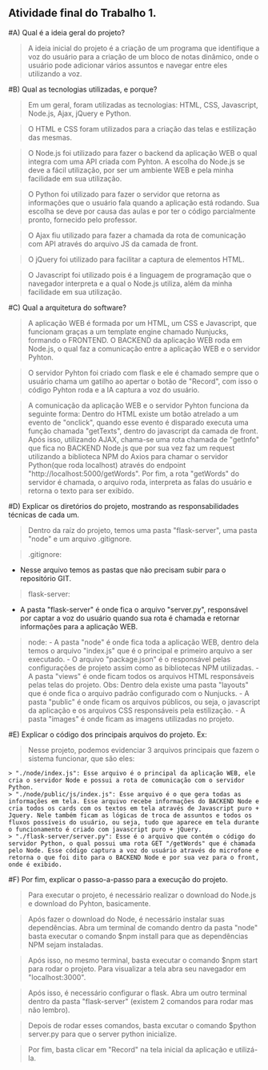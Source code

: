 ## Atividade final do Trabalho 1.

#A) Qual é a ideia geral do projeto?
  > A ideia inicial do projeto é a criação de um programa que identifique a voz do usuário para a criação de um bloco de notas dinâmico, onde o usuário pode adicionar vários assuntos e navegar entre eles utilizando a voz.

#B) Qual as tecnologias utilizadas, e porque?
  > Em um geral, foram utilizadas as tecnologias: HTML, CSS, Javascript, Node.js, Ajax, jQuery e Python.

  > O HTML e CSS foram utilizados para a criação das telas e estilização das mesmas.

  > O Node.js foi utilizado para fazer o backend da aplicação WEB o qual integra com uma API criada com Pyhton. A escolha do Node.js se deve a fácil utilização, por ser um ambiente WEB e pela minha facilidade em sua utilização.

  > O Python foi utilizado para fazer o servidor que retorna as informações que o usuário fala quando a aplicação está rodando. Sua escolha se deve por causa das aulas e por ter o código parcialmente pronto, fornecido pelo professor.

  > O Ajax fiu utilizado para fazer a chamada da rota de comunicação com API através do arquivo JS da camada de front.

  > O jQuery foi utilizado para facilitar a captura de elementos HTML.

  > O Javascript foi utilizado pois é a linguagem de programação que o navegador interpreta e a qual o Node.js utiliza, além da minha facilidade em sua utilização.

#C) Qual a arquitetura do software?
  > A aplicação WEB é formada por um HTML, um CSS e Javascript, que funcionam graças a um template engine chamado Nunjucks, formando o FRONTEND. O BACKEND da aplicação WEB roda em Node.js, o qual faz a comunicação entre a aplicação WEB e o servidor Pyhton.

  > O servidor Pyhton foi criado com flask e ele é chamado sempre que o usuário chama um gatilho ao apertar o botão de "Record", com isso o código Pyhton roda e a IA captura a voz do usuário.

  > A comunicação da aplicação WEB e o servidor Pyhton funciona da seguinte forma: Dentro do HTML existe um botão atrelado a um evento de "onclick", quando esse evento é disparado executa uma função chamada "getTexts", dentro do javascript da camada de front. Após isso, utilizando AJAX, chama-se uma rota chamada de "getInfo" que fica no BACKEND Node.js que por sua vez faz um request utilizando a biblioteca NPM do Axios para chamar o servidor Python(que roda localhost) através do endpoint "http://localhost:5000/getWords". Por fim, a rota "getWords" do servidor é chamada, o arquivo roda, interpreta as falas do usuário e retorna o texto para ser exibido.

#D) Explicar os diretórios do projeto, mostrando as responsabilidades técnicas de cada um.
  > Dentro da raíz do projeto, temos uma pasta "flask-server", uma pasta "node" e um arquivo .gitignore.

  > .gitignore:
  - Nesse arquivo temos as pastas que não precisam subir para o repositório GIT.
  
  > flask-server:
  - A pasta "flask-server" é onde fica o arquivo "server.py", responsável por captar a voz do usuário quando sua rota é chamada e retornar informações para a aplicação WEB.
  
  > node:
    - A pasta "node" é onde fica toda a aplicação WEB, dentro dela temos o arquivo "index.js" que é o principal e primeiro arquivo a ser executado.
    - O arquivo "package.json" é o responsável pelas configurações de projeto assim como as bibliotecas NPM utilizadas.
    - A pasta "views" é onde ficam todos os arquivos HTML responsáveis pelas telas do projeto. Obs: Dentro dela existe uma pasta "layouts" que é onde fica o arquivo padrão configurado com o Nunjucks.
    - A pasta "public" é onde ficam os arquivos públicos, ou seja, o javascript da aplicação e os arquivos CSS responsáveis pela estilização.
    - A pasta "images" é onde ficam as imagens utilizadas no projeto.

#E) Explicar o código dos principais arquivos do projeto. Ex:
  > Nesse projeto, podemos evidenciar 3 arquivos principais que fazem o sistema funcionar, que são eles:

    > "./node/index.js": Esse arquivo é o principal da aplicação WEB, ele cria o servidor Node e possui a rota de comunicação com o servidor Python.  
    > "./node/public/js/index.js": Esse arquivo é o que gera todas as informações em tela. Esse arquivo recebe informações do BACKEND Node e cria todos os cards com os textos em tela através de Javascript puro + Jquery. Nele também ficam as lógicas de troca de assuntos e todos os fluxos possíveis do usuário, ou seja, tudo que aparece em tela durante o funcionamento é criado com javascript puro + jQuery.
    > "./flask-server/server.py": Esse é o arquivo que contém o código do servidor Python, o qual possui uma rota GET "/getWords" que é chamada pelo Node. Esse código captura a voz do usuário através do microfone e retorna o que foi dito para o BACKEND Node e por sua vez para o front, onde é exibido.

#F) Por fim, explicar o passo-a-passo para a execução do projeto.
  > Para executar o projeto, é necessário realizar o download do Node.js e download do Pyhton, basicamente.

  > Após fazer o download do Node, é necessário instalar suas dependências. Abra um terminal de comando dentro da pasta "node" basta executar o comando $npm install para que as dependências NPM sejam instaladas.

  > Após isso, no mesmo terminal, basta executar o comando $npm start para rodar o projeto. Para visualizar a tela abra seu navegador em "localhost:3000".

  > Após isso, é necessário configurar o flask. Abra um outro terminal dentro da pasta "flask-server" (existem 2 comandos para rodar mas não lembro).

  > Depois de rodar esses comandos, basta excutar o comando $python server.py para que o server python inicialize.

  > Por fim, basta clicar em "Record" na tela inicial da aplicação e utilizá-la.
